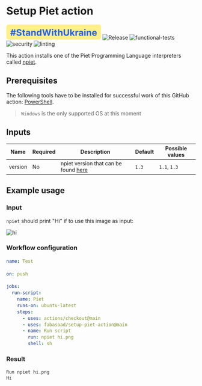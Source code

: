# Setup Piet action

[![Stand With Ukraine](https://raw.githubusercontent.com/vshymanskyy/StandWithUkraine/main/badges/StandWithUkraine.svg)](https://stand-with-ukraine.pp.ua)
![Release](https://img.shields.io/github/v/release/fabasoad/setup-piet-action?include_prereleases)
![functional-tests](https://github.com/fabasoad/setup-piet-action/actions/workflows/functional-tests.yml/badge.svg)
![security](https://github.com/fabasoad/setup-piet-action/actions/workflows/security.yml/badge.svg)
![linting](https://github.com/fabasoad/setup-piet-action/actions/workflows/linting.yml/badge.svg)

This action installs one of the Piet Programming Language interpreters
called [npiet](http://www.bertnase.de/npiet).

## Prerequisites

The following tools have to be installed for successful work of this GitHub action:
[PowerShell](https://learn.microsoft.com/en-us/powershell).

> `Windows` is the only supported OS at this moment

## Inputs

<!-- prettier-ignore-start -->
| Name    | Required | Description                                                                   | Default | Possible values |
|---------|----------|-------------------------------------------------------------------------------|---------|-----------------|
| version | No       | npiet version that can be found [here](http://www.bertnase.de/npiet/old.html) | `1.3`   | `1.1`, `1.3`    |
<!-- prettier-ignore-end -->

## Example usage

### Input

`npiet` should print "Hi" if to use this image as input:

![hi](./hi.png)

### Workflow configuration

```yaml
name: Test

on: push

jobs:
  run-script:
    name: Piet
    runs-on: ubuntu-latest
    steps:
      - uses: actions/checkout@main
      - uses: fabasoad/setup-piet-action@main
      - name: Run script
        run: npiet hi.png
        shell: sh
```

### Result

```text
Run npiet hi.png
Hi
```
